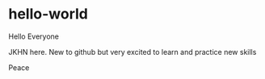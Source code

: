 # hello-world

Hello Everyone

JKHN here. New to github but very excited to learn and practice new skills

Peace
